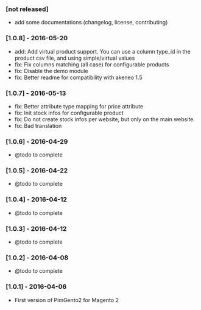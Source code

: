 ### [not released]
  
  * add some documentations (changelog, license, contributing)

### [1.0.8] - 2016-05-20

  * add: Add virtual product support. You can use a column type_id in the product csv file, and using simple/virtual values
  * fix: Fix columns matching (all case) for configurable products
  * fix: Disable the demo module
  * fix: Better readme for compatibility with akeneo 1.5

### [1.0.7] - 2016-05-13

  * fix: Better attribute type mapping for price attribute
  * fix: Init stock infos for configurable product
  * fix: Do not create stock infos per website, but only on the main website.
  * fix: Bad translation
  
### [1.0.6] - 2016-04-29

  * @todo to complete

### [1.0.5] - 2016-04-22

  * @todo to complete
  
### [1.0.4] - 2016-04-12

  * @todo to complete

### [1.0.3] - 2016-04-12

  * @todo to complete

### [1.0.2] - 2016-04-08

  * @todo to complete

### [1.0.1] - 2016-04-06

  * First version of PimGento2 for Magento 2
